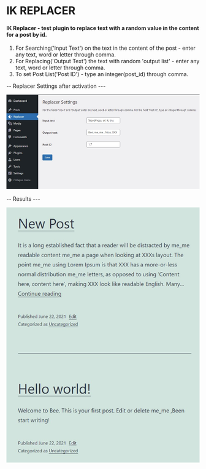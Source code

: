 # IK REPLACER 
#### IK Replacer - test plugin to replace text with a random value  in the content for а post by id.
1. For Searching('Input Text') on the text in the content of the post - enter any text, word or letter through comma.
2. For Replacing('Output Text') the text with random 'output list' - enter any text, word or letter through comma. 
3. To set Post List('Post ID') - type an integer(post_id) through comma.

-- Replacer Settings after activation ---

![Screenshopt Replacer Settings](./img/replacer-settings.jpg)

-- Results ---

![Screenshopt IK Widget Plugin](./img/output.jpg)

